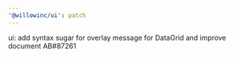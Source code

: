 ```yaml
---
'@willowinc/ui': patch
---
```


ui: add syntax sugar for overlay message for DataGrid and improve document AB#87261
